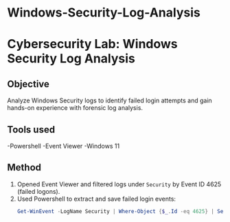 # Windows-Security-Log-Analysis
# Cybersecurity Lab: Windows Security Log Analysis

## Objective
Analyze Windows Security logs to identify failed login attempts and gain hands-on experience with forensic log analysis.

## Tools used 
-Powershell
-Event Viewer
-Windows 11

## Method
1. Opened Event Viewer and filtered logs under `Security` by Event ID 4625 (failed logons).
2. Used Powershell to extract and save failed login events:
   ``` powershell
   Get-WinEvent -LogName Security | Where-Object {$_.Id -eq 4625} | Select-Object TimeCreated, Message | Out-File .\FailedLogins.txt
